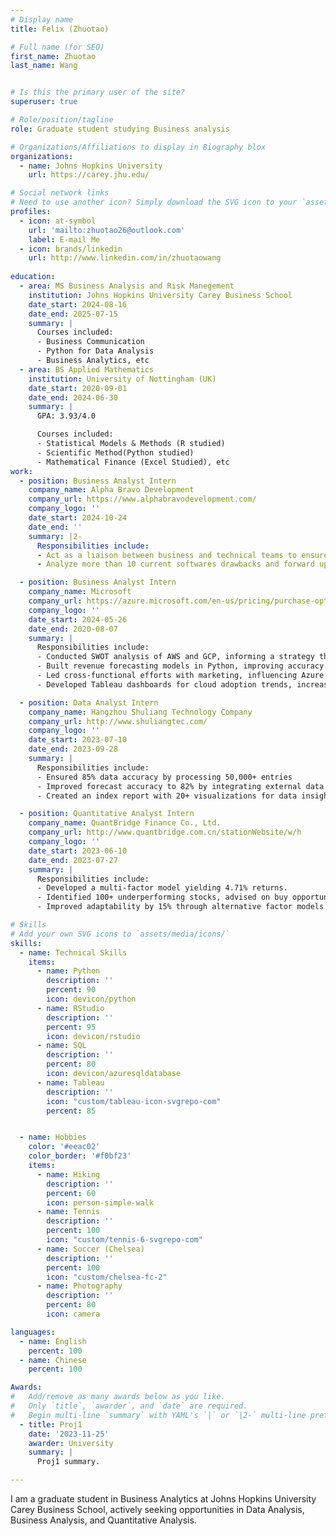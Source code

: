 ```yaml
---
# Display name
title: Felix (Zhuotao)

# Full name (for SEO)
first_name: Zhuotao
last_name: Wang


# Is this the primary user of the site?
superuser: true

# Role/position/tagline
role: Graduate student studying Business analysis 

# Organizations/Affiliations to display in Biography blox
organizations:
  - name: Johns Hopkins University
    url: https://carey.jhu.edu/

# Social network links
# Need to use another icon? Simply download the SVG icon to your `assets/media/icons/` folder.
profiles:
  - icon: at-symbol
    url: 'mailto:zhuotao26@outlook.com'
    label: E-mail Me
  - icon: brands/linkedin
    url: http://www.linkedin.com/in/zhuotaowang
  
education:
  - area: MS Business Analysis and Risk Manegement
    institution: Johns Hopkins University Carey Business School
    date_start: 2024-08-16
    date_end: 2025-07-15
    summary: |
      Courses included:
      - Business Communication
      - Python for Data Analysis
      - Business Analytics, etc
  - area: BS Applied Mathematics
    institution: University of Nottingham (UK)
    date_start: 2020-09-01
    date_end: 2024-06-30
    summary: |
      GPA: 3.93/4.0

      Courses included:
      - Statistical Models & Methods (R studied)
      - Scientific Method(Python studied)
      - Mathematical Finance (Excel Studied), etc
work:
  - position: Business Analyst Intern
    company_name: Alpha Bravo Development
    company_url: https://www.alphabravodevelopment.com/
    company_logo: ''
    date_start: 2024-10-24
    date_end: ''
    summary: |2-
      Responsibilities include:
      - Act as a liaison between business and technical teams to ensure alignment
      - Analyze more than 10 current softwares drawbacks and forward updated suggestions

  - position: Business Analyst Intern
    company_name: Microsoft
    company_url: https://azure.microsoft.com/en-us/pricing/purchase-options/azure-account/search?ef_id=_k_CjwKCAjw-JG5BhBZEiwAt7JR69aCsBHmnZVJzuk4_ldlrQnyR7hInM_Fh_UIQGTi0xUhDMfBw4oixhoCdW4QAvD_BwE_k_&OCID=AIDcmmfq865whp_SEM__k_CjwKCAjw-JG5BhBZEiwAt7JR69aCsBHmnZVJzuk4_ldlrQnyR7hInM_Fh_UIQGTi0xUhDMfBw4oixhoCdW4QAvD_BwE_k_&gad_source=1&gclid=CjwKCAjw-JG5BhBZEiwAt7JR69aCsBHmnZVJzuk4_ldlrQnyR7hInM_Fh_UIQGTi0xUhDMfBw4oixhoCdW4QAvD_BwE
    company_logo: ''
    date_start: 2024-05-26
    date_end: 2020-08-07
    summary: |
      Responsibilities include:
      - Conducted SWOT analysis of AWS and GCP, informing a strategy that increased client acquisition by 4%
      - Built revenue forecasting models in Python, improving accuracy by 10% and reducing variance by 5%
      - Led cross-functional efforts with marketing, influencing Azure’s roadmap and boosting project approvals
      - Developed Tableau dashboards for cloud adoption trends, increasing report usage

  - position: Data Analyst Intern
    company_name: Hangzhou Shuliang Technology Company
    company_url: http://www.shuliangtec.com/
    company_logo: ''
    date_start: 2023-07-10
    date_end: 2023-09-28
    summary: |
      Responsibilities include:
      - Ensured 85% data accuracy by processing 50,000+ entries
      - Improved forecast accuracy to 82% by integrating external data
      - Created an index report with 20+ visualizations for data insights

  - position: Quantitative Analyst Intern
    company_name: QuantBridge Finance Co., Ltd.
    company_url: http://www.quantbridge.com.cn/stationWebsite/w/h
    company_logo: ''
    date_start: 2023-06-10
    date_end: 2023-07-27
    summary: |
      Responsibilities include:
      - Developed a multi-factor model yielding 4.71% returns.
      - Identified 100+ underperforming stocks, advised on buy opportunities
      - Improved adaptability by 15% through alternative factor models

# Skills
# Add your own SVG icons to `assets/media/icons/`
skills:
  - name: Technical Skills
    items:
      - name: Python
        description: ''
        percent: 90
        icon: devicon/python
      - name: RStudio
        description: ''
        percent: 95
        icon: devicon/rstudio
      - name: SQL
        description: ''
        percent: 80
        icon: devicon/azuresqldatabase
      - name: Tableau
        description: ''
        icon: "custom/tableau-icon-svgrepo-com"
        percent: 85


  - name: Hobbies
    color: '#eeac02'
    color_border: '#f0bf23'
    items:
      - name: Hiking
        description: ''
        percent: 60
        icon: person-simple-walk
      - name: Tennis
        description: ''
        percent: 100
        icon: "custom/tennis-6-svgrepo-com"
      - name: Soccer (Chelsea)
        description: ''
        percent: 100
        icon: "custom/chelsea-fc-2"
      - name: Photography
        description: ''
        percent: 80
        icon: camera

languages:
  - name: English
    percent: 100
  - name: Chinese
    percent: 100

Awards:
#   Add/remove as many awards below as you like.
#   Only `title`, `awarder`, and `date` are required.
#   Begin multi-line `summary` with YAML's `|` or `|2-` multi-line prefix and indent 2 spaces below.
  - title: Proj1
    date: '2023-11-25'
    awarder: University
    summary: |
      Proj1 summary.

---
```

I am a graduate student in Business Analytics at Johns Hopkins University Carey Business School, actively seeking opportunities in Data Analysis, Business Analysis, and Quantitative Analysis.
